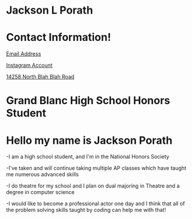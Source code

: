 # **Jackson L Porath**

 # Contact Information!

<a href="mailto:jacksonlporath26@gbstu.org/"> Email Address
</p>

<a href="https://www.instagram.com/jacksonp_017/"> Instagram Account

14258 North Blah Blah Road

   </a>

  #  Grand Blanc High School Honors Student
  #  Hello my name is Jackson Porath
 
  -I am a high school student, and I'm in the National Honors Society 

  -I've taken and will continue taking multiple AP classes which have taught me numerous advanced skills
 
  -I do theatre for my school and I plan on dual majoring in Theatre and a degree in computer science
  
  -I would like to become a professional actor one day and I think that all of the problem solving skills taught by coding can help me with that!

   



   
